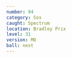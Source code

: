 ```yaml
---
number: 94
category: Sos
caught: Spectrum
location: Bradley Prix
level: 31
version: MO
ball: nest
---
```

